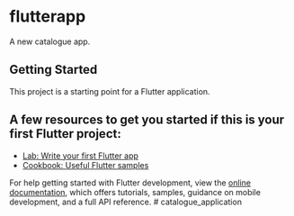 # flutterapp

A new catalogue app.

## Getting Started

This project is a starting point for a Flutter application.

## A few resources to get you started if this is your first Flutter project:

- [Lab: Write your first Flutter app](https://docs.flutter.dev/get-started/codelab)
- [Cookbook: Useful Flutter samples](https://docs.flutter.dev/cookbook)

For help getting started with Flutter development, view the
[online documentation](https://docs.flutter.dev/), which offers tutorials,
samples, guidance on mobile development, and a full API reference.
#   c a t a l o g u e _ a p p l i c a t i o n 
 
 
